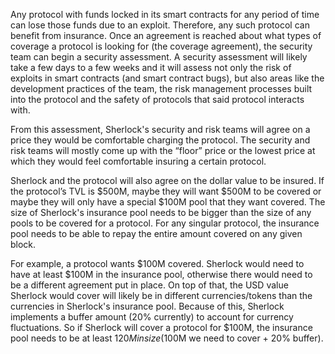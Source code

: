 Any protocol with funds locked in its smart contracts for any period of time can lose those funds due to an exploit. Therefore, any such protocol can benefit from insurance. Once an agreement is reached about what types of coverage a protocol is looking for (the coverage agreement), the security team can begin a security assessment. A security assessment will likely take a few days to a few weeks and it will assess not only the risk of exploits in smart contracts (and smart contract bugs), but also areas like the development practices of the team, the risk management processes built into the protocol and the safety of protocols that said protocol interacts with.

From this assessment, Sherlock's security and risk teams will agree on a price they would be comfortable charging the protocol. The security and risk teams will mostly come up with the “floor” price or the lowest price at which they would feel comfortable insuring a certain protocol.

Sherlock and the protocol will also agree on the dollar value to be insured. If the protocol’s TVL is $500M, maybe they will want $500M to be covered or maybe they will only have a special $100M pool that they want covered. The size of Sherlock's insurance pool needs to be bigger than the size of any pools to be covered for a protocol. For any singular protocol, the insurance pool needs to be able to repay the entire amount covered on any given block.

For example, a protocol wants $100M covered. Sherlock would need to have at least $100M in the insurance pool, otherwise there would need to be a different agreement put in place. On top of that, the USD value Sherlock would cover will likely be in different currencies/tokens than the currencies in Sherlock's insurance pool. Because of this, Sherlock implements a buffer amount (20% currently) to account for currency fluctuations. So if Sherlock will cover a protocol for $100M, the insurance pool needs to be at least $120M in size ($100M we need to cover + 20% buffer).
